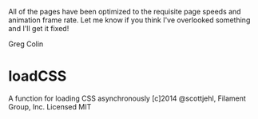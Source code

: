 All of the pages have been optimized to the requisite page speeds and animation
frame rate. Let me know if you think I've overlooked something and I'll get it fixed!

Greg Colin

# loadCSS

A function for loading CSS asynchronously
[c]2014 @scottjehl, Filament Group, Inc.
Licensed MIT
